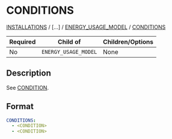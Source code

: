 # CONDITIONS

[INSTALLATIONS](/about/references/keywords/INSTALLATIONS.md) /
[...] /
[ENERGY_USAGE_MODEL](/about/references/keywords/ENERGY_USAGE_MODEL.md) / 
[CONDITIONS](/about/references/keywords/CONDITIONS.md)

| Required   | Child of                  | Children/Options                   |
|------------|---------------------------|------------------------------------|
| No         | `ENERGY_USAGE_MODEL`      | None                               |

## Description
See [CONDITION](/about/references/keywords/CONDITION.md).

## Format
~~~~~~~~yaml
CONDITIONS:
  - <CONDITION>
  - <CONDITION>
~~~~~~~~

